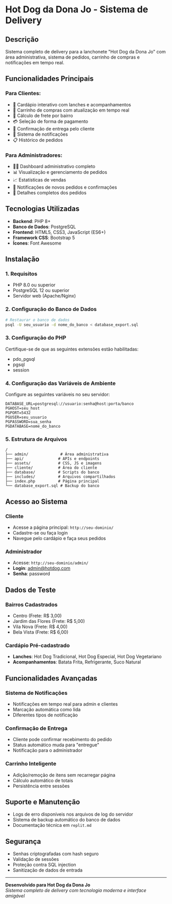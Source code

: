 # Hot Dog da Dona Jo - Sistema de Delivery

## Descrição
Sistema completo de delivery para a lanchonete "Hot Dog da Dona Jo" com área administrativa, sistema de pedidos, carrinho de compras e notificações em tempo real.

## Funcionalidades Principais

### Para Clientes:
- 🍔 Cardápio interativo com lanches e acompanhamentos
- 🛒 Carrinho de compras com atualização em tempo real  
- 📍 Cálculo de frete por bairro
- 💳 Seleção de forma de pagamento
- 📱 Confirmação de entrega pelo cliente
- 🔔 Sistema de notificações
- 📋 Histórico de pedidos

### Para Administradores:
- 👨‍💼 Dashboard administrativo completo
- 📊 Visualização e gerenciamento de pedidos
- 📈 Estatísticas de vendas
- 🔔 Notificações de novos pedidos e confirmações
- 📝 Detalhes completos dos pedidos

## Tecnologias Utilizadas
- **Backend**: PHP 8+
- **Banco de Dados**: PostgreSQL
- **Frontend**: HTML5, CSS3, JavaScript (ES6+)
- **Framework CSS**: Bootstrap 5
- **Ícones**: Font Awesome

## Instalação

### 1. Requisitos
- PHP 8.0 ou superior
- PostgreSQL 12 ou superior
- Servidor web (Apache/Nginx)

### 2. Configuração do Banco de Dados
```bash
# Restaurar o banco de dados
psql -U seu_usuario -d nome_do_banco < database_export.sql
```

### 3. Configuração do PHP
Certifique-se de que as seguintes extensões estão habilitadas:
- pdo_pgsql
- pgsql
- session

### 4. Configuração das Variáveis de Ambiente
Configure as seguintes variáveis no seu servidor:
```
DATABASE_URL=postgresql://usuario:senha@host:porta/banco
PGHOST=seu_host
PGPORT=5432
PGUSER=seu_usuario
PGPASSWORD=sua_senha
PGDATABASE=nome_do_banco
```

### 5. Estrutura de Arquivos
```
/
├── admin/              # Área administrativa
├── api/               # APIs e endpoints
├── assets/            # CSS, JS e imagens
├── cliente/           # Área do cliente
├── database/          # Scripts do banco
├── includes/          # Arquivos compartilhados
├── index.php          # Página principal
└── database_export.sql # Backup do banco
```

## Acesso ao Sistema

### Cliente
- Acesse a página principal: `http://seu-dominio/`
- Cadastre-se ou faça login
- Navegue pelo cardápio e faça seus pedidos

### Administrador
- Acesse: `http://seu-dominio/admin/`
- **Login**: admin@hotdog.com
- **Senha**: password

## Dados de Teste

### Bairros Cadastrados
- Centro (Frete: R$ 3,00)
- Jardim das Flores (Frete: R$ 5,00)  
- Vila Nova (Frete: R$ 4,00)
- Bela Vista (Frete: R$ 6,00)

### Cardápio Pré-cadastrado
- **Lanches**: Hot Dog Tradicional, Hot Dog Especial, Hot Dog Vegetariano
- **Acompanhamentos**: Batata Frita, Refrigerante, Suco Natural

## Funcionalidades Avançadas

### Sistema de Notificações
- Notificações em tempo real para admin e clientes
- Marcação automática como lida
- Diferentes tipos de notificação

### Confirmação de Entrega
- Cliente pode confirmar recebimento do pedido
- Status automático muda para "entregue"
- Notificação para o administrador

### Carrinho Inteligente
- Adição/remoção de itens sem recarregar página
- Cálculo automático de totais
- Persistência entre sessões

## Suporte e Manutenção
- Logs de erro disponíveis nos arquivos de log do servidor
- Sistema de backup automático do banco de dados
- Documentação técnica em `replit.md`

## Segurança
- Senhas criptografadas com hash seguro
- Validação de sessões
- Proteção contra SQL injection
- Sanitização de dados de entrada

---

**Desenvolvido para Hot Dog da Dona Jo**  
*Sistema completo de delivery com tecnologia moderna e interface amigável*